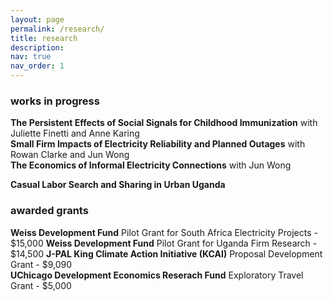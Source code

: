 ```yaml
---
layout: page
permalink: /research/
title: research
description:
nav: true
nav_order: 1
---
```

### works in progress

**The Persistent Effects of Social Signals for Childhood Immunization** with Juliette Finetti and Anne Karing  
**Small Firm Impacts of Electricity Reliability and Planned Outages** with Rowan Clarke and Jun Wong  
**The Economics of Informal Electricity Connections** with Jun Wong

**Casual Labor Search and Sharing in Urban Uganda**  

### awarded grants  
**Weiss Development Fund** Pilot Grant for South Africa Electricity Projects - $15,000
**Weiss Development Fund** Pilot Grant for Uganda Firm Research - $14,500
**J-PAL King Climate Action Initiative (KCAI)** Proposal Development Grant - $9,090  
**UChicago Development Economics Reserach Fund** Exploratory Travel Grant - $5,000  